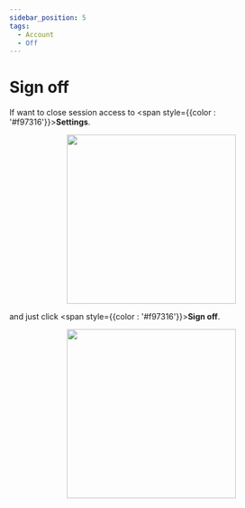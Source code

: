 ```yaml
---
sidebar_position: 5
tags:
  - Account
  - Off
---
```


# Sign off

If want to close session access to <span style={{color : '#f97316'}}>**Settings**</span>.

<p align="center">
  <img src="/img/create-account/menu-button.png" width="300" />
</p>

and just click <span style={{color : '#f97316'}}>**Sign off**</span>.

<p align="center">
  <img src="/img/sign-off/sign-off.png" width="300" />
</p>
